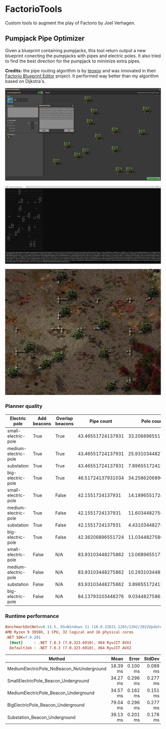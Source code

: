 # FactorioTools

Custom tools to augment the play of Factorio by Joel Verhagen.

## Pumpjack Pipe Optimizer

Given a blueprint containing pumpjacks, this tool return output a new blueprint conecting the pumpjacks with pipes and
electric poles. It also tried to find the best direction for the pumpjack to minimize extra pipes.

**Credits:** the pipe routing algorithm is by [teoxoy](https://github.com/teoxoy) and was innovated in their
[Factorio Blueprint Editor](https://github.com/teoxoy/factorio-blueprint-editor) project. It performed way better than
my algorithm based on Dijkstra's.

![Oil field input in Factorio](docs/img/oil-field-input-in-factorio.png)

![Oil field tool output](docs/img/oil-field-tool-ouptut.png)

![Oil field output in Factorio](docs/img/oil-field-output-in-factorio.png)

### Planner quality

| Electric pole        | Add beacons | Overlap beacons | Pipe count        | Pole count         | Beacon count      |
| -------------------- | ----------- | --------------- | ----------------- | ------------------ | ----------------- |
| small-electric-pole  | True        | True            | 43.46551724137931 | 33.206896551724135 | 79.74137931034483 |
| medium-electric-pole | True        | True            | 43.46551724137931 | 25.93103448275862  | 79.74137931034483 |
| substation           | True        | True            | 43.46551724137931 | 7.896551724137931  | 79.74137931034483 |
| big-electric-pole    | True        | True            | 46.51724137931034 | 34.258620689655174 | 75.63793103448276 |
| small-electric-pole  | True        | False           | 42.1551724137931  | 14.189655172413794 | 6.396551724137931 |
| medium-electric-pole | True        | False           | 42.1551724137931  | 11.60344827586207  | 6.396551724137931 |
| substation           | True        | False           | 42.1551724137931  | 4.431034482758621  | 6.396551724137931 |
| big-electric-pole    | True        | False           | 42.36206896551724 | 11.03448275862069  | 6.413793103448276 |
| small-electric-pole  | False       | N/A             | 83.93103448275862 | 13.068965517241379 | 0                 |
| medium-electric-pole | False       | N/A             | 83.93103448275862 | 10.293103448275861 | 0                 |
| substation           | False       | N/A             | 83.93103448275862 | 3.896551724137931  | 0                 |
| big-electric-pole    | False       | N/A             | 84.13793103448276 | 9.03448275862069   | 0                 |

### Runtime performance

``` ini
BenchmarkDotNet=v0.13.5, OS=Windows 11 (10.0.22621.1265/22H2/2022Update/SunValley2)
AMD Ryzen 9 3950X, 1 CPU, 32 logical and 16 physical cores
.NET SDK=7.0.201
  [Host]     : .NET 7.0.3 (7.0.323.6910), X64 RyuJIT AVX2
  DefaultJob : .NET 7.0.3 (7.0.323.6910), X64 RyuJIT AVX2
```

| Method                                    |     Mean |    Error |   StdDev |
| ----------------------------------------- | -------: | -------: | -------: |
| MediumElectricPole_NoBeacon_NoUnderground | 18.39 ms | 0.100 ms | 0.089 ms |
| SmallElectricPole_Beacon_Underground      | 34.27 ms | 0.296 ms | 0.277 ms |
| MediumElectricPole_Beacon_Underground     | 34.57 ms | 0.162 ms | 0.151 ms |
| BigElectricPole_Beacon_Underground        | 79.04 ms | 0.296 ms | 0.277 ms |
| Substation_Beacon_Underground             | 39.13 ms | 0.201 ms | 0.178 ms |
